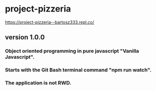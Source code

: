 # project-pizzeria

https://project-pizzeria--bartosz333.repl.co/

## version 1.0.0

### Object oriented programming in pure javascript "Vanilla Javascript".

### Starts with the Git Bash terminal command "npm run watch".

### The application is not RWD.
